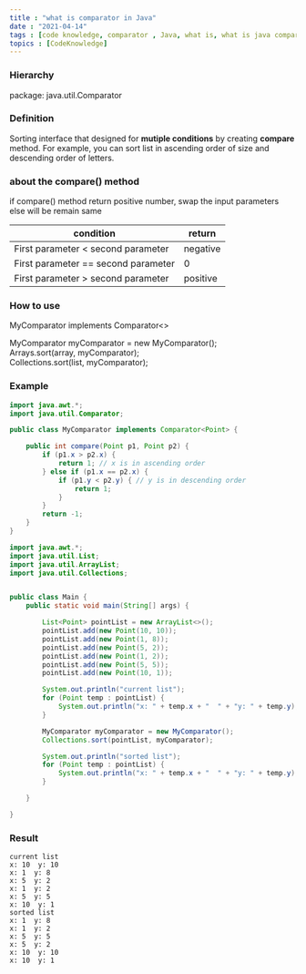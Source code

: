 ```yaml
---
title : "what is comparator in Java"
date : "2021-04-14"
tags : [code knowledge, comparator , Java, what is, what is java comparator]
topics : [CodeKnowledge]
---
```


### Hierarchy

package: java.util.Comparator

### Definition

Sorting interface that designed for **mutiple conditions** by creating **compare** method. For example, you can sort list in ascending order of size and descending order of letters.

### about the compare() method

if compare() method return positive number, swap the input parameters  
else will be remain same

| condition                           | return   |
| ----------------------------------- | -------- |
| First parameter < second parameter  | negative |
| First parameter == second parameter | 0        |
| First parameter > second parameter  | positive |

### How to use

MyComparator implements Comparator<>

MyComparator myComparator = new MyComparator();   
Arrays.sort(array, myComparator);   
Collections.sort(list, myComparator);

### Example

```java
import java.awt.*;
import java.util.Comparator;

public class MyComparator implements Comparator<Point> {

    public int compare(Point p1, Point p2) {
        if (p1.x > p2.x) {
            return 1; // x is in ascending order
        } else if (p1.x == p2.x) {
            if (p1.y < p2.y) { // y is in descending order
                return 1;
            }
        }
        return -1;
    }
}
```
```java
import java.awt.*;
import java.util.List;
import java.util.ArrayList;
import java.util.Collections;


public class Main {
    public static void main(String[] args) {

        List<Point> pointList = new ArrayList<>();
        pointList.add(new Point(10, 10));
        pointList.add(new Point(1, 8));
        pointList.add(new Point(5, 2));
        pointList.add(new Point(1, 2));
        pointList.add(new Point(5, 5));
        pointList.add(new Point(10, 1));

        System.out.println("current list");
        for (Point temp : pointList) {
            System.out.println("x: " + temp.x + "  " + "y: " + temp.y);
        }

        MyComparator myComparator = new MyComparator();
        Collections.sort(pointList, myComparator);

        System.out.println("sorted list");
        for (Point temp : pointList) {
            System.out.println("x: " + temp.x + "  " + "y: " + temp.y);
        }

    }

}

```
### Result
```
current list
x: 10  y: 10
x: 1  y: 8
x: 5  y: 2
x: 1  y: 2
x: 5  y: 5
x: 10  y: 1
sorted list
x: 1  y: 8
x: 1  y: 2
x: 5  y: 5
x: 5  y: 2
x: 10  y: 10
x: 10  y: 1
```
